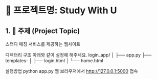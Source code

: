 # 📘 프로젝트명: Study With U

## 1. 🧩 주제 (Project Topic)
스터디 매칭 서비스를 제공하는 웹사이트

디렉터리 구조
아래와 같이 설정해 해주세요.
login_app/
│
├── app.py
├── templates-
│   ├── login.html
│   └── home.html

실행방법
python app.py
웹 브라우저에서 http://127.0.0.1:5000 접속
